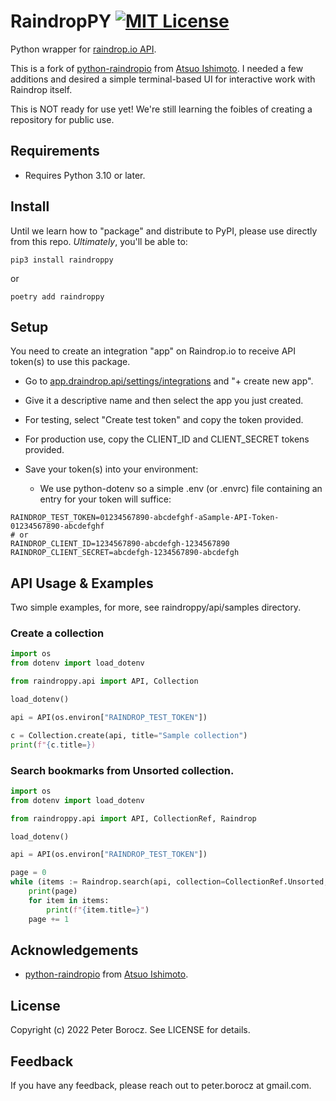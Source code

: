 
# RaindropPY [![MIT License](https://img.shields.io/badge/License-MIT-green.svg)](https://choosealicense.com/licenses/mit/)

Python wrapper for [raindrop.io API](https://developer.raindrop.io/).

This is a fork of [python-raindropio](https://github.com/atsuoishimoto/python-raindropio) from [Atsuo Ishimoto](https://github.com/atsuoishimoto). I needed a few additions and desired a simple terminal-based UI for interactive work with Raindrop itself.

This is NOT ready for use yet! We're still learning the foibles of creating a repository for public use.

## Requirements

- Requires Python 3.10 or later.


## Install

Until we learn how to "package" and distribute to PyPI, please use directly from this repo. _Ultimately_, you'll be able to:

```shell
pip3 install raindroppy
```

or 

```shell
poetry add raindroppy
```

## Setup

You need to create an integration "app" on Raindrop.io to receive API token(s) to use this package.

- Go to [app.draindrop.api/settings/integrations](https://app.raindrop.io/settings/integrations) and "+ create new app".

- Give it a descriptive name and then select the app you just created. 

- For testing, select "Create test token" and copy the token provided.

- For production use, copy the CLIENT_ID and CLIENT_SECRET tokens provided.

- Save your token(s) into your environment:

    - We use python-dotenv so a simple .env (or .envrc) file containing an entry for your token will suffice:

```
RAINDROP_TEST_TOKEN=01234567890-abcdefghf-aSample-API-Token-01234567890-abcdefghf
# or
RAINDROP_CLIENT_ID=1234567890-abcdefgh-1234567890
RAINDROP_CLIENT_SECRET=abcdefgh-1234567890-abcdefgh
```

## API Usage & Examples

Two simple examples, for more, see raindroppy/api/samples directory.

### Create a collection

```python
import os
from dotenv import load_dotenv

from raindroppy.api import API, Collection

load_dotenv()

api = API(os.environ["RAINDROP_TEST_TOKEN"])

c = Collection.create(api, title="Sample collection")
print(f"{c.title=})
```

### Search bookmarks from Unsorted collection.

```python
import os
from dotenv import load_dotenv

from raindroppy.api import API, CollectionRef, Raindrop

load_dotenv()

api = API(os.environ["RAINDROP_TEST_TOKEN"])

page = 0
while (items := Raindrop.search(api, collection=CollectionRef.Unsorted, page=page)):
    print(page)
    for item in items:
        print(f"{item.title=}")
    page += 1
```

## Acknowledgements

 - [python-raindropio](https://github.com/atsuoishimoto/python-raindropio) from [Atsuo Ishimoto](https://github.com/atsuoishimoto).


## License

Copyright (c) 2022 Peter Borocz. See LICENSE for details.


## Feedback

If you have any feedback, please reach out to peter.borocz at gmail.com.
